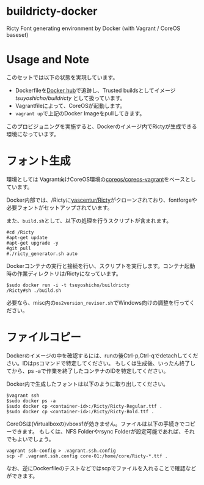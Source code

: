﻿
buildricty-docker
=================

Ricty Font generating environment by Docker (with Vagrant / CoreOS baseset)

Usage and Note
==============

このセットでは以下の状態を実現しています。

* Dockerfileを[Docker hub](https://hub.docker.com)で追跡し、Trusted buildsとしてイメージ *tsuyoshicho/buildricty* として扱っています。
* Vagrantfileによって、CoreOSが起動します。
* `vagrant up`で上記のDocker Imageをpullしてきます。

このプロビジョニングを実施すると、Dockerのイメージ内でRictyが生成できる環境になっています。

フォント生成
============

環境としては
Vagrant向けCoreOS環境の[coreos/coreos-vagrant](https://github.com/coreos/coreos-vagrant)をベースとしています。

Docker内部では、/Rictyに[yascentur/Ricty](https://github.com/yascentur/Ricty)がクローンされており、fontforgeや必要フォントがセットアップされています。

また、`build.sh`として、以下の処理を行うスクリプトが含まれます。

```shell
#cd /Ricty
#apt-get update
#apt-get upgrade -y
#git pull
#./ricty_generator.sh auto
```

Dockerコンテナの実行と接続を行い、スクリプトを実行します。コンテナ起動時の作業ディレクトリは/Rictyになっています。

```shell
$sudo docker run -i -t tsuyoshicho/buildricty
/Ricty#sh ./build.sh
```

必要なら、misc内の`os2version_reviser.sh`でWindows向けの調整を行ってください。


ファイルコピー
==============

Dockerのイメージの中を確認するには、runの後Ctrl-p,Ctrl-qでdetachしてください。IDはpsコマンドで特定してください。
もしくは生成後、いったん終了してから、ps -aで作業を終了したコンテナのIDを特定してください。

Docker内で生成したフォントは以下のように取り出してください。

```shell
$vagrant ssh
$sudo docker ps -a
$sudo docker cp <container-id>:/Ricty/Ricty-Regular.ttf .
$sudo docker cp <container-id>:/Ricty/Ricty-Bold.ttf .
```

CoreOSは(Virtualboxの)vboxsfが効きません。ファイルは以下の手続きでコピーできます。
もしくは、NFS Folderやrsync Folderが設定可能であれば、それでもよいでしょう。

```shell
vagrant ssh-config > .vagrant.ssh.config
scp -F .vagrant.ssh.config core-01:/home/core/Ricty-*.ttf .
```

なお、逆にDockerfileのテストなどではscpでファイルを入れることで確認などができます。
